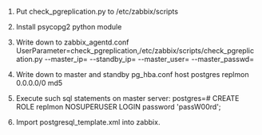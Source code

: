 1. Put check_pgreplication.py to /etc/zabbix/scripts
2. Install psycopg2 python module

3. Write down to zabbix_agentd.conf 
UserParameter=check_pgreplication,/etc/zabbix/scripts/check_pgreplication.py --master_ip=<ip> --standby_ip=<ip> --master_user=<user> --master_passwd=<pass>

4. Write down to master and standby pg_hba.conf
host    postgres        replmon           0.0.0.0/0               md5

5. Execute such sql statements on master server:
postgres=# CREATE ROLE replmon NOSUPERUSER LOGIN password 'passW00rd';

6. Import postgresql_template.xml into zabbix.
